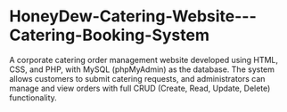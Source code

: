 # HoneyDew-Catering-Website---Catering-Booking-System
A corporate catering order management website developed using HTML, CSS, and PHP, with MySQL (phpMyAdmin) as the database. The system allows customers to submit catering requests, and administrators can manage and view orders with full CRUD (Create, Read, Update, Delete) functionality.
